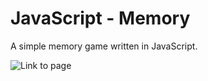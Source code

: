 # JavaScript - Memory
A simple memory game written in JavaScript. 

![Link to page]([https://github.com/chasacademy-sandra-larsson/js--memory-game/blob/main/memory-game.gif](https://wettergrund.github.io/memory/))

